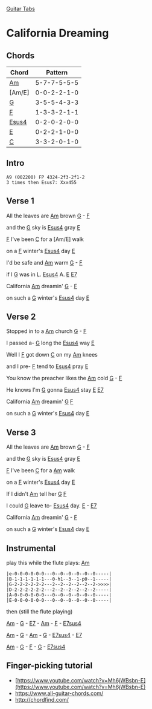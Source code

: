 [Guitar Tabs](index.md)

# California Dreaming

## Chords

| Chord | Pattern |
| --- | --- |
| [Am] | <a name="Am">5-7-7-5-5-5</a> |
| [Am/E] | <a name="Am/E">0-0-2-2-1-0</a> |
| [G] | <a name="G">3-5-5-4-3-3</a> |
| [F] | <a name="F">1-3-3-2-1-1</a> |
| [Esus4] | <a name="Esus4">0-2-0-2-0-0</a> |
| [E] | <a name="E">0-2-2-1-0-0</a> |
| [C] | <a name="C">3-3-2-0-1-0</a> |

## Intro
```
A9 (002200) FP 4324-2f3-2f1-2
3 times then Esus7: Xxx455
```
                                    
## Verse 1

All the leaves are [Am] brown  [G]  - [F]

and the [G] sky is [Esus4] gray  [E] 

[F] I've been [C] for a [Am/E] walk

on a [F] winter's [Esus4] day  [E]

I'd be safe and [Am] warm  [G]  - [F]

if I [G] was in L. [Esus4] A.  [E]  [E7]

California [Am] dreamin'  [G]  -  [F]

on such a [G] winter's [Esus4] day  [E]

## Verse 2

Stopped in to a [Am] church  [G]  -  [F]

I passed a- [G] long the [Esus4] way  [E]                                

Well I [F] got down [C] on my [Am] knees

and I pre- [F] tend to [Esus4]  pray  [E]

You know the preacher likes the [Am] cold  [G]  -  [F]

He knows I'm [G] gonna [Esus4] stay  [E]  [E7]

California [Am] dreamin' [G]   [F]

on such a [G] winter's [Esus4] day  [E]                         


## Verse 3
All the leaves are [Am] brown  [G]  -  [F]

and the [G] sky is [Esus4] gray  [E]  

[F] I've been [C] for a [Am] walk

on a [F] winter's [Esus4] day  [E]

If I didn't [Am] tell her  [G]  [F]

I could [G] leave to- [Esus4] day.  [E] -  [E7]

California [Am] dreamin'  [G]  - [F]

on such a [G] winter's [Esus4] day  [E]

                     
## Instrumental                     
play this while the flute plays:
    [Am]

    |e-0-0-0-0-0-0---0--0--0--0--0--0-----|
    |B-1-1-1-1-1-1---0-h1--3--1-p0--1-----|
    |G-2-2-2-2-2-2---2--2--2--2--2--2->>>>| 
    |D-2-2-2-2-2-2---2--2--2--2--2--2-----|
    |A-0-0-0-0-0-0---0--0--0--0--0--0-----|
    |E-0-0-0-0-0-0---0--0--0--0--0--0-----|

then (still the flute playing)

[Am]  -  [G]  -  [E7]  -  [Am]  -  [F]   -     [E7sus4]

[Am]  - [G]  -  [Am]  -  [G]  -   [E7sus4]  - [E7]

[Am]  - [G]  -  [F]   -  [G]  -   [E7sus4]


## Finger-picking tutorial
- [https://www.youtube.com/watch?v=Mh6jWBsbn-E](https://www.youtube.com/watch?v=Mh6jWBsbn-E)
- https://www.all-guitar-chords.com/
- http://chordfind.com/


[A]: https://www.chordbank.com/chords/a-major/  "A major"
[Am]: https://www.chordbank.com/chords/a-minor/  "A minor"
[C]: https://www.chordbank.com/chords/c-major/  "C major"
[D]: https://www.chordbank.com/chords/d-major/  "D major"
[E]: https://www.chordbank.com/chords/e-major/  "E major"
[E7]: https://www.chordbank.com/chords/e-major/  "E7"
[Esus4]: https://www.chordbank.com/chords/e-major/  "Esus4"
[E7sus4]: https://www.chordbank.com/chords/e-major/  "E7sus4"
[F]: https://www.chordbank.com/chords/f-major/  "F major"
[G]: https://www.chordbank.com/chords/g-major/  "G major"


